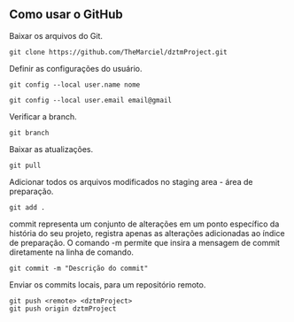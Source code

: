 

## Como usar o GitHub
Baixar os arquivos do Git.
```
git clone https://github.com/TheMarciel/dztmProject.git
```
Definir as configurações do usuário.
```
git config --local user.name nome
```
```
git config --local user.email email@gmail
```

Verificar a branch.
```
git branch 
```

Baixar as atualizações.
```
git pull
```

Adicionar todos os arquivos modificados no staging area - área de preparação.
```
git add .
```

commit representa um conjunto de alterações em um ponto específico da história do seu projeto, registra apenas as alterações adicionadas ao índice de preparação.
O comando -m permite que insira a mensagem de commit diretamente na linha de comando.
```
git commit -m "Descrição do commit"
```

Enviar os commits locais, para um repositório remoto.
```
git push <remote> <dztmProject>
git push origin dztmProject 
```


